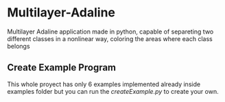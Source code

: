 # Multilayer-Adaline

Multilayer Adaline application made in python, capable of separeting two different classes in a nonlinear way, coloring the areas where each class belongs

## Create Example Program

This whole proyect has only 6 examples implemented already inside examples folder but you can run the *createExample.py* to create your own.
